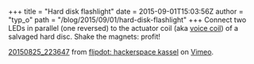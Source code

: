 +++
title = "Hard disk flashlight"
date = 2015-09-01T15:03:56Z
author = "typ_o"
path = "/blog/2015/09/01/hard-disk-flashlight"
+++
Connect two LEDs in parallel (one reversed) to the actuator coil (aka
[voice coil](https://www.sensorwiki.org/doku.php/actuators/voice_coil))
of a salvaged hard disc. Shake the magnets: profit\!  

[20150825\_223647](https://vimeo.com/137957844) from [flipdot:
hackerspace kassel](https://vimeo.com/flipdot) on
[Vimeo](https://vimeo.com).
